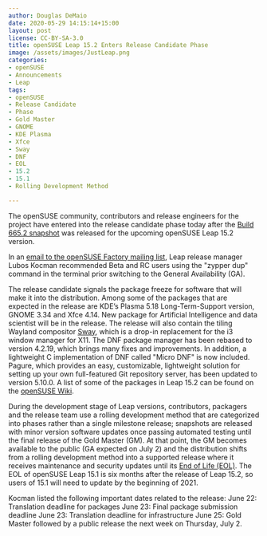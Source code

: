 ```yaml
---
author: Douglas DeMaio
date: 2020-05-29 14:15:14+15:00
layout: post
license: CC-BY-SA-3.0
title: openSUSE Leap 15.2 Enters Release Candidate Phase 
image: /assets/images/JustLeap.png
categories:
- openSUSE
- Announcements
- Leap
tags:
- openSUSE
- Release Candidate
- Phase
- Gold Master
- GNOME
- KDE Plasma
- Xfce
- Sway
- DNF
- EOL
- 15.2
- 15.1
- Rolling Development Method

---
```


The openSUSE community, contributors and release engineers for the project have entered into the release candidate phase today after the [Build 665.2 snapshot](https://openqa.opensuse.org/tests/overview?distri=opensuse&version=15.2&build=665.2&groupid=50) was released for the upcoming openSUSE Leap 15.2 version.  

In an [email to the openSUSE Factory mailing list](https://lists.opensuse.org/opensuse-factory/2020-05/msg00254.html), Leap release manager Lubos Kocman recommended Beta and RC users using the "zypper dup" command in the terminal prior switching to the General Availability (GA).

The release candidate signals the package freeze for software that will make it into the distribution. Among some of the packages that are expected in the release are KDE’s Plasma 5.18 Long-Term-Support version, GNOME 3.34 and Xfce 4.14. New package for Artificial Intelligence and data scientist will be in the release. The release will also contain the tiling Wayland compositor [Sway](https://en.opensuse.org/Sway), which is a drop-in replacement for the i3 window manager for X11. The DNF package manager has been rebased to version 4.2.19, which brings many fixes and improvements. In addition, a lightweight C implementation of DNF called "Micro DNF" is now included. Pagure, which provides an easy, customizable, lightweight solution for setting up your own full-featured Git repository server, has been updated to version 5.10.0. A list of some of the packages in Leap 15.2 can be found on the [openSUSE Wiki](https://en.opensuse.org/Features_15.2).

During the development stage of Leap versions, contributors, packagers and the release team use a rolling development method that are categorized into phases rather than a single milestone release; snapshots are released with minor version software updates once passing automated testing until the final release of the Gold Master (GM). At that point, the GM becomes available to the public (GA expected on July 2) and the distribution shifts from a rolling development method into a supported release where it receives maintenance and security updates until its [End of Life (EOL)](https://en.wikipedia.org/wiki/End-of-life_(product)). The EOL of openSUSE Leap 15.1 is six months after the release of Leap 15.2, so users of 15.1 will need to update by the beginning of 2021.

Kocman listed the following important dates related to the release: 
June 22: Translation deadline for packages
June 23: Final package submission deadline
June 23: Translation deadline for infrastructure
June 25: Gold Master followed by a public release the next week on Thursday, July 2.

